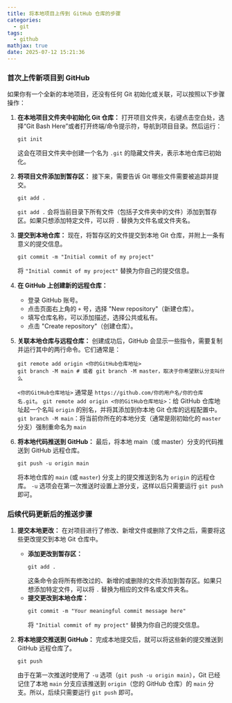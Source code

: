 ```yaml
---
title: 将本地项目上传到 GitHub 仓库的步骤
categories:
  - git
tags:
  - github
mathjax: true
date: 2025-07-12 15:21:36
---
```

### 首次上传新项目到 GitHub
如果你有一个全新的本地项目，还没有任何 Git 初始化或关联，可以按照以下步骤操作：
1. **在本地项目文件夹中初始化 Git 仓库：**
    打开项目文件夹，右键点击空白处，选择“Git Bash Here”或者打开终端/命令提示符，导航到项目目录。然后运行：
    ```
    git init
    ```
    这会在项目文件夹中创建一个名为 `.git` 的隐藏文件夹，表示本地仓库已初始化。
    
2. **将项目文件添加到暂存区：**
    接下来，需要告诉 Git 哪些文件需要被追踪并提交。
    ```
    git add .
    ```
    `git add .` 会将当前目录下所有文件（包括子文件夹中的文件）添加到暂存区。如果只想添加特定文件，可以将 `.` 替换为文件名或文件夹名。
    
3. **提交到本地仓库：**
    现在，将暂存区的文件提交到本地 Git 仓库，并附上一条有意义的提交信息。    
    ```
    git commit -m "Initial commit of my project"
    ```
    将 `"Initial commit of my project"` 替换为你自己的提交信息。
    
4. **在 GitHub 上创建新的远程仓库：**
    - 登录 GitHub 账号。
    - 点击页面右上角的 `+` 号，选择 "New repository"（新建仓库）。
    - 填写仓库名称，可以添加描述，选择公共或私有。
    - 点击 "Create repository"（创建仓库）。
5. **关联本地仓库与远程仓库：**
    创建成功后，GitHub 会显示一些指令，需要复制并运行其中的两行命令。它们通常是：
    ```
    git remote add origin <你的GitHub仓库地址>
    git branch -M main # 或者 git branch -M master，取决于你希望默认分支叫什么
    ```
    `<你的GitHub仓库地址>` 通常是 `https://github.com/你的用户名/你的仓库名.git`。
    `git remote add origin <你的GitHub仓库地址>`：给 GitHub 仓库地址起一个名叫 `origin` 的别名，并将其添加到你本地 Git 仓库的远程配置中。
    `git branch -M main`：将当前你所在的本地分支（通常是刚初始化的 `master` 分支）强制重命名为 `main`
    
    
6. **将本地代码推送到 GitHub：**
    最后，将本地 main（或 master）分支的代码推送到 GitHub 远程仓库。
    ```
    git push -u origin main
    ```
    将本地仓库的 `main` (或 `master`) 分支上的提交推送到名为 `origin` 的远程仓库。
    `-u` 选项会在第一次推送时设置上游分支，这样以后只需要运行 `git push` 即可。

### 后续代码更新后的推送步骤
1. **提交本地更改：** 
	在对项目进行了修改、新增文件或删除了文件之后，需要将这些更改提交到本地 Git 仓库中。
    - **添加更改到暂存区：**
        ```
        git add .
        ```
        这条命令会将所有修改过的、新增的或删除的文件添加到暂存区。如果只想添加特定文件，可以将 `.` 替换为相应的文件名或文件夹名。
    - **提交更改到本地仓库：**
        ```
        git commit -m "Your meaningful commit message here"
        ```
        将 `"Initial commit of my project"` 替换为你自己的提交信息。
        
2. **将本地提交推送到 GitHub：**
	完成本地提交后，就可以将这些新的提交推送到 GitHub 远程仓库了。
    ```
    git push
    ```
    由于在第一次推送时使用了 `-u` 选项（`git push -u origin main`），Git 已经记住了本地 `main` 分支应该推送到 `origin`（您的 GitHub 仓库）的 `main` 分支。所以，后续只需要运行 `git push` 即可。
    
